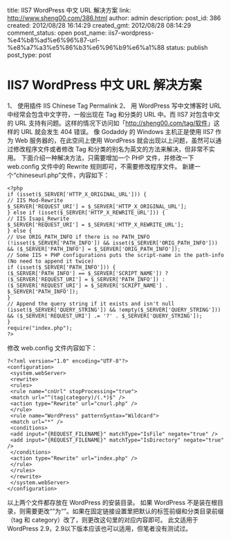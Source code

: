 title: IIS7 WordPress 中文 URL 解决方案
link: http://www.sheng00.com/386.html
author: admin
description: 
post_id: 386
created: 2012/08/28 16:14:29
created_gmt: 2012/08/28 08:14:29
comment_status: open
post_name: iis7-wordpress-%e4%b8%ad%e6%96%87-url-%e8%a7%a3%e5%86%b3%e6%96%b9%e6%a1%88
status: publish
post_type: post

# IIS7 WordPress 中文 URL 解决方案

1、 使用插件 IIS Chinese Tag Permalink 2、 用 WordPress 写中文博客时 URL 中经常会包含中文字符，一般出现在 Tag 和分类的 URL 中。而 IIS7 对包含中文的 URL 支持有问题。这样的情况下访问如「<http://sheng00.com/tag/软件>」这样的 URL 就会发生 404 错误。 像 Godaddy 的 Windows 主机正是使用 IIS7 作为 Web 服务器的，在此空间上使用 WordPress 就会出现以上问题，虽然可以通过修改程序文件或者修改 Tag 和分类的别名为英文的方法来解决，但非常不实用。 下面介绍一种解决方法，只需要增加一个 PHP 文件，并修改一下 web.config 文件中的 Rewrite 规则即可，不需要修改程序文件。 新建一个“chineseurl.php”文件，内容如下： 
    
    
    <?php
    if (isset($_SERVER['HTTP_X_ORIGINAL_URL'])) {
    // IIS Mod-Rewrite
    $_SERVER['REQUEST_URI'] = $_SERVER['HTTP_X_ORIGINAL_URL'];
    } else if (isset($_SERVER['HTTP_X_REWRITE_URL'])) {
    // IIS Isapi_Rewrite
    $_SERVER['REQUEST_URI'] = $_SERVER['HTTP_X_REWRITE_URL'];
    } else {
    // Use ORIG_PATH_INFO if there is no PATH_INFO
    (!isset($_SERVER['PATH_INFO']) && isset($_SERVER['ORIG_PATH_INFO'])) && ($_SERVER['PATH_INFO'] = $_SERVER['ORIG_PATH_INFO']);
    // Some IIS + PHP configurations puts the script-name in the path-info (No need to append it twice)
    if (isset($_SERVER['PATH_INFO'])) {
    ($_SERVER['PATH_INFO'] == $_SERVER['SCRIPT_NAME']) ? ($_SERVER['REQUEST_URI'] = $_SERVER['PATH_INFO']) : ($_SERVER['REQUEST_URI'] = $_SERVER['SCRIPT_NAME'] . $_SERVER['PATH_INFO']);
    }
    // Append the query string if it exists and isn't null
    (isset($_SERVER['QUERY_STRING']) && !empty($_SERVER['QUERY_STRING'])) && ($_SERVER['REQUEST_URI'] .= '?' . $_SERVER['QUERY_STRING']);
    }
    require("index.php");
    ?>
    

修改 web.config 文件内容如下： 
    
    
    ?<?xml version="1.0" encoding="UTF-8"?>
    <configuration>
     <system.webServer>
     <rewrite>
     <rules>
     <rule name="cnUrl" stopProcessing="true">
     <match url="^(tag|category)/(.*)$" />
     <action type="Rewrite" url="cnurl.php" />
     </rule>
     <rule name="WordPress" patternSyntax="Wildcard">
     <match url="*" />
     <conditions>
     <add input="{REQUEST_FILENAME}" matchType="IsFile" negate="true" />
     <add input="{REQUEST_FILENAME}" matchType="IsDirectory" negate="true" />
     </conditions>
     <action type="Rewrite" url="index.php" />
     </rule>
     </rules>
     </rewrite>
     </system.webServer>
    </configuration>

以上两个文件都存放在 WordPress 的安装目录。 如果 WordPress 不是装在根目录，则需要更改“<match url=”^(tag|category)/(.*)$” />”为“<match url=”^安装目录/(tag|category)/(.*)$” />”。如果在固定链接设置里把默认的标签前缀和分类目录前缀（tag 和 category）改了，则更改这句里的对应内容即可。 此文适用于 WordPress 2.9，2.9以下版本应该也可以适用，但笔者没有测试过。